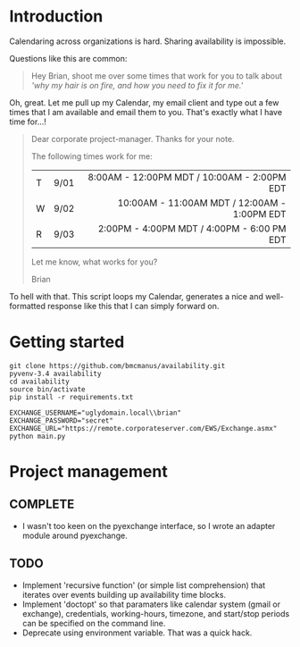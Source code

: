 Introduction
============
Calendaring across organizations is hard. Sharing availability is impossible. 

Questions like this are common:
> Hey Brian, shoot me over some times that work for you to talk about _'why my hair is on fire, and how you need to fix it for me.'_

Oh, great. Let me pull up my Calendar, my email client and type out a few times that I am available and email them to you. That's exactly what I have time for...!

> Dear corporate project-manager. Thanks for your note. 
>
> The following times work for me:
> 
> |        |      |                                              |
> | ------ | ---- | --------------------------------------------:|
> | T      | 9/01 | 8:00AM - 12:00PM MDT / 10:00AM - 2:00PM EDT  |
> | W      | 9/02 | 10:00AM - 11:00AM MDT / 12:00AM - 1:00PM EDT |
> | R      | 9/03 | 2:00PM - 4:00PM MDT / 4:00PM - 6:00 PM EDT   |
>
> Let me know, what works for you?
>
> Brian

To hell with that. This script loops my Calendar, generates a nice and well-formatted response like this that I can simply forward on.

Getting started
===============
```
git clone https://github.com/bmcmanus/availability.git
pyvenv-3.4 availability
cd availability
source bin/activate
pip install -r requirements.txt
   
EXCHANGE_USERNAME="uglydomain.local\\brian"
EXCHANGE_PASSWORD="secret"
EXCHANGE_URL="https://remote.corporateserver.com/EWS/Exchange.asmx"
python main.py
```

Project management
==================
COMPLETE
--------
* I wasn't too keen on the pyexchange interface, so I wrote an adapter module around pyexchange.


TODO
----
* Implement 'recursive function' (or simple list comprehension) that iterates over events building up availability time blocks.
* Implement 'doctopt' so that paramaters like calendar system (gmail or exchange), credentials, working-hours, timezone, and start/stop periods can be specified on the command line.
* Deprecate using environment variable. That was a quick hack.
